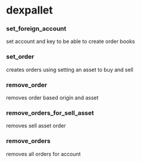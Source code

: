 # dexpallet

### set_foreign_account
set account and key to be able to create order books

### set_order
creates orders using setting an asset to buy and sell

### remove_order
removes order based origin and asset

### remove_orders_for_sell_asset
removes sell asset order

### remove_orders
removes all orders for account
